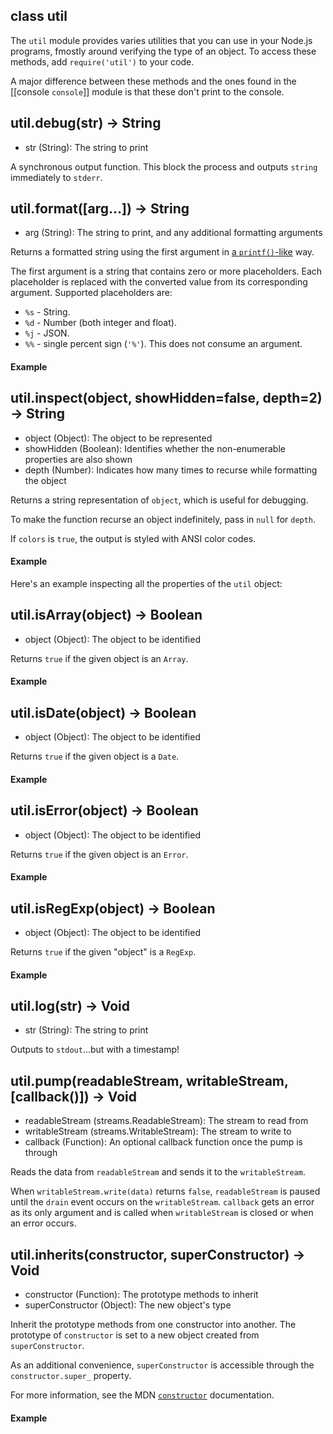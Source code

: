 
## class util


The `util` module provides varies utilities that you can use in your Node.js programs, fmostly around verifying the type of an object. To access these methods, add `require('util')` to your code.

A major difference between these methods and the ones found in the [[console `console`]] module is that these don't print to the console.




## util.debug(str) -> String
- str (String):  The string to print

A synchronous output function. This block the process and outputs `string` immediately to `stderr`.


 



## util.format([arg...]) -> String
- arg (String):  The string to print, and any additional formatting arguments

Returns a formatted string using the first argument in [a `printf()`-like](http://en.wikipedia.org/wiki/Printf_format_string#Format_placeholders) way.

The first argument is a string that contains zero or more placeholders. Each placeholder is replaced with the converted value from its corresponding argument. Supported placeholders are:

* `%s` - String.
* `%d` - Number (both integer and float).
* `%j` - JSON.
* `%%` - single percent sign (`'%'`). This does not consume an argument.


#### Example

<script src='http://snippets.c9.io/github.com/c9/nodemanual.org-examples/nodejs_ref_guide/util/util.format.js?linestart=3&lineend=0&showlines=false' defer='defer'></script>
 



## util.inspect(object, showHidden=false, depth=2) -> String
- object (Object):  The object to be represented
- showHidden (Boolean): Identifies whether the non-enumerable properties are also shown
- depth (Number): Indicates how many times to recurse while formatting the object

Returns a string representation of `object`, which is useful for debugging.

To make the function recurse an object indefinitely, pass in `null` for `depth`.

If `colors` is `true`, the output is styled with ANSI color codes.

#### Example

Here's an example inspecting all the properties of the `util` object:

<script src='http://snippets.c9.io/github.com/c9/nodemanual.org-examples/nodejs_ref_guide/util/util.inspect.js?linestart=3&lineend=0&showlines=false' defer='defer'></script>

 



## util.isArray(object) -> Boolean
- object (Object):  The object to be identified

Returns `true` if the given object is an `Array`.

#### Example

<script src='http://snippets.c9.io/github.com/c9/nodemanual.org-examples/nodejs_ref_guide/util/util.isArray.js?linestart=3&lineend=0&showlines=false' defer='defer'></script>

 



## util.isDate(object) -> Boolean
- object (Object):  The object to be identified

Returns `true` if the given object is a `Date`.

#### Example

<script src='http://snippets.c9.io/github.com/c9/nodemanual.org-examples/nodejs_ref_guide/util/util.isDate.js?linestart=3&lineend=0&showlines=false' defer='defer'></script>

 



## util.isError(object) -> Boolean
- object (Object):  The object to be identified

Returns `true` if the given object is an `Error`.

#### Example

<script src='http://snippets.c9.io/github.com/c9/nodemanual.org-examples/nodejs_ref_guide/util/util.isError.js?linestart=3&lineend=0&showlines=false' defer='defer'></script>

 



## util.isRegExp(object) -> Boolean
- object (Object):  The object to be identified

Returns `true` if the given "object" is a `RegExp`.

#### Example

<script src='http://snippets.c9.io/github.com/c9/nodemanual.org-examples/nodejs_ref_guide/util/util.isRegExp.js?linestart=3&lineend=0&showlines=false' defer='defer'></script>
    

 



## util.log(str) -> Void
- str (String): The string to print

Outputs to `stdout`...but with a timestamp!

 



## util.pump(readableStream, writableStream, [callback()]) -> Void
- readableStream (streams.ReadableStream): The stream to read from
- writableStream (streams.WritableStream): The stream to write to
- callback (Function):  An optional callback function once the pump is through

Reads the data from `readableStream` and sends it to the `writableStream`.

When `writableStream.write(data)` returns `false`, `readableStream` is paused until the `drain` event occurs on the `writableStream`. `callback` gets an error as its only argument and is called when `writableStream` is closed or when an error occurs.

 



## util.inherits(constructor, superConstructor) -> Void
- constructor (Function): The prototype methods to inherit
- superConstructor (Object): The new object's type

Inherit the prototype methods from one constructor into another. The prototype of `constructor` is set to a new object created from `superConstructor`.

As an additional convenience, `superConstructor` is accessible through the `constructor.super_` property.

For more information, see the MDN [`constructor`](https://developer.mozilla.org/en/Javascript/Reference/Global_Objects/Object/constructor) documentation.

#### Example

<script src='http://snippets.c9.io/github.com/c9/nodemanual.org-examples/nodejs_ref_guide/util/util.inherits.js?linestart=3&lineend=0&showlines=false' defer='defer'></script>


 

